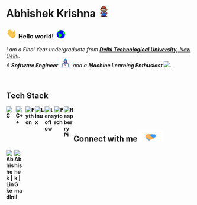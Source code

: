 # Abhishek Krishna  <img src="./media/Mario_Hello_Big.gif" width="30px">

### <img src="./media/Hi.gif" width="29px"> **Hello world!** &nbsp;<img src="./media/Earth.gif" width="24px">
<!--<img align="right" src="./media/ml.gif" width="210px">-->
<p>
  <em>
    I am a Final Year undergraduate from <a href="https://www.dtu.ac.in/"> <b>Delhi Technological University</b>, New Delhi</a>.<br>  
    A <b>Software Engineer</b> <img src="./media/Developer.gif" width="32px"> and a <b>Machine Learning Enthusiast <img src="https://asgardia.space/crop/600x338/storage/blog/attachments/c9/ae/c9aed251433cf3fd455bae70a24d5e865533c1872e77c3bc7161de326ca269f7.gif" width="32px">.
  </em>  
</p>

<br>
<h2> Tech Stack </h2>

[<img align="left" alt="C" width="26px" src="https://www.pngkit.com/png/full/101-1010012_c-programming-icon-c-programming-language-logo.png" />][c]
[<img align="left" alt="C++" width="26px" src="https://user-images.githubusercontent.com/50693372/113815912-8f96aa00-9791-11eb-8d93-91478b2ff840.png" />][c++]
[<img align="left" alt="Python" width="26px" src="https://upload.wikimedia.org/wikipedia/commons/thumb/c/c3/Python-logo-notext.svg/768px-Python-logo-notext.svg.png" />][python]

[<img align="left" alt="Linux" width="26px" src="https://1000logos.net/wp-content/uploads/2017/03/LINUX-LOGO.png" />][Linux]

[<img align="left" alt="tensoflow" width="26px" src="https://upload.wikimedia.org/wikipedia/commons/thumb/2/2d/Tensorflow_logo.svg/1200px-Tensorflow_logo.svg.png" />][tf]
<!--[<img align="left" alt="tensoflow lite" width="26px" height="38px" src="https://2.bp.blogspot.com/-mNcMMMsyQCc/XpT0ReRUTBI/AAAAAAAAC-g/-yQX6bCqbxEuSAlDNSUPQkytsn6Ml8qrQCLcBGAsYHQ/s1600/Screen%2BShot%2B2020-04-13%2Bat%2B4.22.27%2BPM.png" />][tflite] -->
[<img align="left" alt="Pytorch" width="26px" src="https://pytorch.org/assets/images/pytorch-logo.png" />][pytorch]
[<img align="left" alt="Raspberry Pi" width="26px" src="https://www.raspberrypi.org/app/uploads/2011/10/Raspi-PGB001.png" />][Raspberry Pi]
<br />
<br />

## Connect with me<img src="./media/Handshake.gif" height="32px">
[
  <img align="left" alt="Abhishek | LinkedIn" width="22px" src="https://user-images.githubusercontent.com/50693372/113819924-a17b4b80-9797-11eb-9453-50fed9accd73.png">](https://www.linkedin.com/in/abhishek-krishna18/)

[<img align="left" alt="Abhishek | Gmail" width="22px" src="https://upload.wikimedia.org/wikipedia/commons/4/4e/Mail_%28iOS%29.svg">](mailto:maxkri828@gmail.com)



[c]: https://www.tutorialspoint.com/cprogramming/index.htm
[c++]: https://www.w3schools.com/cpp/default.asp
[python]: https://www.python.org/
[Linux]: https://www.linux.org/
[tf]: https://www.tensorflow.org/
<!--[tflite]:https://www.tensorflow.org/lite-->
[pytorch]: https://pytorch.org/
[Raspberry Pi]: https://www.raspberrypi.org/
<br>
